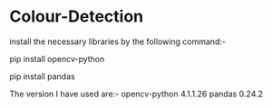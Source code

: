 # Colour-Detection

install the necessary libraries by the following command:-

pip install opencv-python 

pip install pandas

The version I have used are:-
opencv-python 4.1.1.26
pandas 0.24.2
